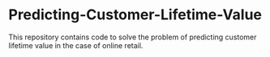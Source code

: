 # Predicting-Customer-Lifetime-Value
This repository contains code to solve the problem of predicting customer lifetime value in the case of online retail. 
